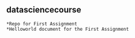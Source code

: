 ## datasciencecourse
    *Repo for First Assignment 
    *Helloworld document for the First Assignment
